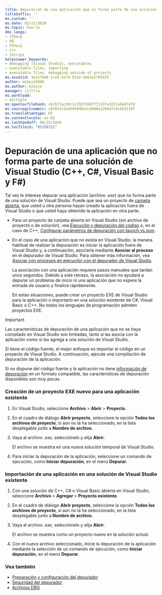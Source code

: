 ```yaml
---
title: Depuración de una aplicación que no forma parte de una solución de Visual Studio
titleSuffix: ''
ms.custom: ''
ms.date: 02/21/2020
ms.topic: how-to
dev_langs:
- CSharp
- VB
- FSharp
- C++
- JScript
helpviewer_keywords:
- debugging [Visual Studio], executables
- executable files, importing
- executable files, debugging outside of projects
ms.assetid: 3ea176e8-1ce5-42c4-b7a2-abe3a2765033
author: mikejo5000
ms.author: mikejo
manager: jillfra
ms.workload:
- multiple
ms.openlocfilehash: c8cb71acb9c1c332f269f77129fa2d11a9a874f8
ms.sourcegitcommit: c076fe12e459f0dbe2cd508e1294af14cb53119f
ms.translationtype: HT
ms.contentlocale: es-ES
ms.lasthandoff: 06/25/2020
ms.locfileid: "85350152"
---
```

# <a name="debug-an-app-that-isnt-part-of-a-visual-studio-solution-c-c-visual-basic-f"></a>Depuración de una aplicación que no forma parte de una solución de Visual Studio (C++, C#, Visual Basic y F#)

Tal vez le interese depurar una aplicación (archivo *.exe*) que no forma parte de una solución de Visual Studio. Puede que sea un proyecto de [carpeta abierta](../ide/develop-code-in-visual-studio-without-projects-or-solutions.md), que usted u otra persona hayan creado la aplicación fuera de Visual Studio o que usted haya obtenido la aplicación en otra parte.

- Para un proyecto de carpeta abierta en Visual Studio (sin archivo de proyecto o de solución), vea [Ejecución y depuración del código](../ide/develop-code-in-visual-studio-without-projects-or-solutions.md#run-and-debug-your-code) o, en el caso de C++, [Configurar parámetros de depuración con launch.vs.json](/cpp/build/open-folder-projects-cpp#configure-debugging-parameters-with-launchvsjson).

- En el caso de una aplicación que no exista en Visual Studio, la manera habitual de realizar la depuración es iniciar la aplicación fuera de Visual Studio y, a continuación, asociarla mediante **Asociar al proceso** en el depurador de Visual Studio. Para obtener más información, vea [Asociar con procesos en ejecución con el depurador de Visual Studio](../debugger/attach-to-running-processes-with-the-visual-studio-debugger.md).

   La asociación con una aplicación requiere pasos manuales que tardan unos segundos. Debido a este retraso, la asociación no ayudará a depurar un problema de inicio ni una aplicación que no espere la entrada de usuario y finalice rápidamente.

   En estas situaciones, puede crear un proyecto EXE de Visual Studio para la aplicación o importarlo en una solución existente de C#, Visual Basic o C++. No todos los lenguajes de programación admiten proyectos EXE.

>[!IMPORTANT]
>Las características de depuración de una aplicación que no se haya compilado en Visual Studio son limitadas, tanto si las asocia con la aplicación como si las agrega a una solución de Visual Studio.
>
>Si tiene el código fuente, el mejor enfoque es importar el código en un proyecto de Visual Studio. A continuación, ejecute una compilación de depuración de la aplicación.
>
>Si no dispone del código fuente y la aplicación no tiene [información de depuración](../debugger/how-to-set-debug-and-release-configurations.md) en un formato compatible, las características de depuración disponibles son muy pocas.

### <a name="to-create-a-new-exe-project-for-an-existing-app"></a>Creación de un proyecto EXE nuevo para una aplicación existente

1. En Visual Studio, seleccione **Archivo** > **Abrir** > **Proyecto**.

1. En el cuadro de diálogo **Abrir proyecto**, seleccione la opción **Todos los archivos de proyecto**, si aún no la ha seleccionado, en la lista desplegable junto a **Nombre de archivo**.

1. Vaya al archivo *.exe*, selecciónelo y elija **Abrir**.

   El archivo se muestra en una nueva solución temporal de Visual Studio.

1. Para iniciar la depuración de la aplicación, seleccione un comando de ejecución, como **Iniciar depuración**, en el menú **Depurar**.

### <a name="to-import-an-app-into-an-existing-visual-studio-solution"></a>Importación de una aplicación en una solución de Visual Studio existente

1. Con una solución de C++, C# o Visual Basic abierta en Visual Studio, seleccione **Archivo** > **Agregar** > **Proyecto existente**.

1. En el cuadro de diálogo **Abrir proyecto**, seleccione la opción **Todos los archivos de proyecto**, si aún no la ha seleccionado, en la lista desplegable junto a **Nombre de archivo**.

1. Vaya al archivo *.exe*, selecciónelo y elija **Abrir**.

   El archivo se muestra como un proyecto nuevo en la solución actual.

1. Con el nuevo archivo seleccionado, inicie la depuración de la aplicación mediante la selección de un comando de ejecución, como **Iniciar depuración**, en el menú **Depurar**.

### <a name="see-also"></a>Vea también
- [Preparación y configuración del depurador](../debugger/debugger-settings-and-preparation.md)
- [Seguridad del depurador](../debugger/debugger-security.md)
- [Archivos DBG](/previous-versions/visualstudio/visual-studio-2010/da528y14(v=vs.100))